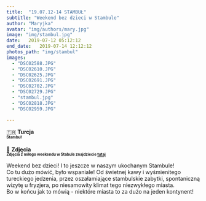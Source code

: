 ```yaml
---
title:  "19.07.12-14 STAMBUŁ"
subtitle: "Weekend bez dzieci w Stambule"
author: "Maryjka"
avatar: "img/authors/mary.jpg"
image: "img/stambul.jpg"
date:   2019-07-12 05:12:12
end_date:   2019-07-14 12:12:12
photos_path: "img/stambul"
images:
  - "DSC02588.JPG"
  - "DSC02610.JPG"
  - "DSC02625.JPG"
  - "DSC02691.JPG"
  - "DSC02702.JPG"
  - "DSC02729.JPG"
  - "stambul.jpg"
  - "DSC02818.JPG"
  - "DSC02959.JPG"

---
```

🇹🇷 **Turcja**<br/>
**<sub><sup>Stambuł</sup></sub>**<br/>
<br/>
📸 **Zdjęcia**<br/>
<sub><sup>**Zdjęcia z miłego weekendu w Stabule znajdziecie <a href="https://photos.app.goo.gl/w2yxJxRk5EzTMPmn7">tutaj</a>**</sup></sub>

Weekend bez dzieci! I to jeszcze w naszym ukochanym Stambule!<br/>
Co tu dużo mówić, było wspaniale! Od świetnej kawy i wyśmienitego tureckiego jedzenia, przez oszałamiające stambulskie zabytki, spontaniczną wizytę u fryzjera, po niesamowity klimat tego niezwykłego miasta.<br/>
Bo w końcu jak to mówią - niektóre miasta to za dużo na jeden kontynent!
